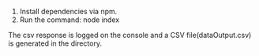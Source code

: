 1. Install dependencies via npm.
2. Run the command: node index

The csv response is logged on the console and a CSV file(dataOutput.csv) is generated in the directory.
